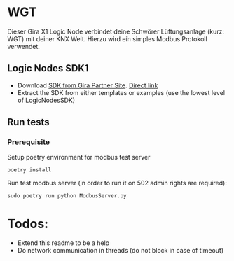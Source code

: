 # WGT
Dieser Gira X1 Logic Node verbindet deine Schwörer Lüftungsanlage (kurz: WGT) mit deiner KNX Welt.
Hierzu wird ein simples Modbus Protokoll verwendet.

## Logic Nodes SDK1
* Download [SDK from Gira Partner Site](https://partner.gira.de/service/software-tools/developer.html).
 [Direct link](https://link.gira.de/LogicNodeSDKneu)
* Extract the SDK from either templates or examples (use the lowest level of LogicNodesSDK)

## Run tests
### Prerequisite
Setup poetry environment for modbus test server

`poetry install`

Run test modbus server (in order to run it on 502 admin rights are required):

`sudo poetry run python ModbusServer.py`

# Todos:
* Extend this readme to be a help
* Do network communication in threads (do not block in case of timeout)
